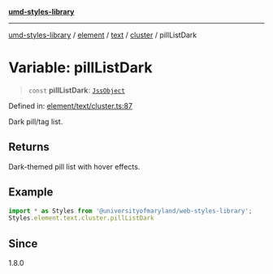 [**umd-styles-library**](../../../../../../README.md)

***

[umd-styles-library](../../../../../../modules.md) / [element](../../../../../README.md) / [text](../../../README.md) / [cluster](../README.md) / pillListDark

# Variable: pillListDark

> `const` **pillListDark**: [`JssObject`](../../../../../../utilities/namespaces/transform/type-aliases/JssObject.md)

Defined in: [element/text/cluster.ts:87](https://github.com/UMD-Digital/design-system/blob/ed6189804bf5f4c4fcbe5325b54aac33ac48d614/packages/styles/source/element/text/cluster.ts#L87)

Dark pill/tag list.

## Returns

Dark-themed pill list with hover effects.

## Example

```typescript
import * as Styles from '@universityofmaryland/web-styles-library';
Styles.element.text.cluster.pillListDark
```

## Since

1.8.0
